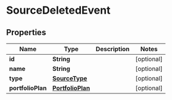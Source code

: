 
# SourceDeletedEvent

## Properties
Name | Type | Description | Notes
------------ | ------------- | ------------- | -------------
**id** | **String** |  |  [optional]
**name** | **String** |  |  [optional]
**type** | [**SourceType**](SourceType.md) |  |  [optional]
**portfolioPlan** | [**PortfolioPlan**](PortfolioPlan.md) |  |  [optional]



